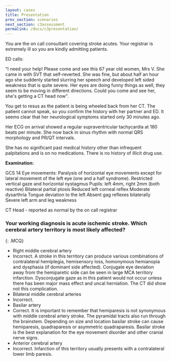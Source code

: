 ```yaml
---
layout: cases
title: Presentation
prev_section: scenarios
next_section: c3assessment
permalink: /docs/c3presentation/
---
```


You are the on call consultant covering stroke acutes. Your registrar is extremely ill so you are kindly admitting patients.

ED calls:

"I need your help! Please come and see this 67 year old women, Mrs V. She came in with SVT that self-reverted. She was fine, but about half an hour ago she suddenly started slurring her speech and developed left sided weakness that is quite severe. Her eyes are doing funny things as well, they seem to be moving in different directions. Could you come and see her, she's getting a CT head now".

You get to resus as the patient is being wheeled back from her CT. The patient cannot speak, so you confirm the history with her partner and ED. It seems clear that her neurological symptoms started only 30 minutes ago.

Her ECG on arrival showed a regular supraventricular tachycardia at 180 beats per minute. She now back in sinus rhythm with normal QRS morphology and PR/QT intervals.

She has no significant past medical history other than infrequent palpitations and is on no medications. There is no history of illicit drug use.

**Examination:**

GCS 14
Eye movements: Paralysis of horizontal eye movements except for lateral movement of the left eye (one and a half syndrome). Restricted vertical gaze and horizontal nystagmus
Pupils: left 4mm, right 2mm (both reactive)
Bilateral partial ptosis
Reduced left corneal reflex
Moderate dysarthria
Tongue deviation to the left
Absent gag reflexes bilaterally
Severe left arm and leg weakness

CT Head - reported as normal by the on call registrar

### Your working diagnosis is acute ischemic stroke. Which cerebral artery territory is most likely affected?
{: .MCQ}
  
* Right middle cerebral artery
* Incorrect. A stroke in this territory can produce various combinations of contralateral hemiplegia, hemisensory loss, homonymous hemianopia and dysphasia (if dominant side affected). Conjugate eye deviation away from the hemiparetic side can be seen in large MCA territory infarction. Dysconjugate gaze as in this patient would not occur unless there has been major mass effect and uncal herniation. The CT did show not this complication.
* Bilateral middle cerebral arteries
* Incorrect.
* Basilar artery
* Correct. It is important to remember that hemiparesis is not synonymous with middle cerebral artery stroke. The pyramidal tracts also run through the brainstem. Depending on size and location basilar stroke can cause hemiparesis, quadraparesis or asymmetric quadraparesis. Basilar stroke is the best explanation for the eye movement disorder and other cranial nerve signs.
* Anterior cerebral artery
* Incorrect. Infarction of this territory usually presents with a contralateral lower limb paresis. 

